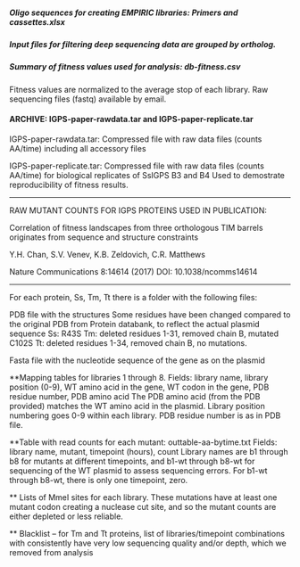 
##### Oligo sequences for creating EMPIRIC libraries: Primers and cassettes.xlsx

##### Input files for filtering deep sequencing data are grouped by ortholog.

##### Summary of fitness values used for analysis: db-fitness.csv
Fitness values are normalized to the average stop of each library. Raw sequencing files (fastq) available by email. 


#### ARCHIVE:  IGPS-paper-rawdata.tar and IGPS-paper-replicate.tar

IGPS-paper-rawdata.tar: Compressed file with raw data files (counts AA/time) including all accessory files

IGPS-paper-replicate.tar: Compressed file with raw data files (counts AA/time) for biological replicates of SsIGPS B3 and B4
  Used to demostrate reproducibility of fitness results.  

*************************************************************** 
RAW MUTANT COUNTS FOR IGPS PROTEINS USED IN PUBLICATION: 

Correlation of fitness landscapes from three orthologous TIM barrels originates from sequence and structure constraints

Y.H. Chan, S.V. Venev, K.B. Zeldovich, C.R. Matthews

Nature Communications 8:14614 (2017) DOI: 10.1038/ncomms14614

*************************************************************** 

For each protein, Ss, Tm, Tt there is a folder with the following files:

PDB file with the structures
Some residues have been changed compared to the original PDB from Protein databank, to reflect the actual plasmid sequence
Ss: R43S
Tm: deleted residues 1-31, removed chain B, mutated C102S
Tt: deleted residues 1-34, removed chain B, no mutations.

Fasta file with the nucleotide sequence of the gene as on the plasmid

**Mapping tables for libraries 1 through 8. 
Fields: library name, library position (0-9), WT amino acid in the gene, WT codon in the gene, PDB residue number, PDB amino acid
The PDB amino acid (from the PDB provided) matches the WT amino acid in the plasmid.
Library position numbering goes 0-9 within each library. PDB residue number is as in PDB file.

**Table with read counts for each mutant: outtable-aa-bytime.txt
Fields: library name, mutant, timepoint (hours), count
Library names are b1 through b8 for mutants at different timepoints, and b1-wt through b8-wt for sequencing of the WT plasmid to assess sequencing errors. For b1-wt through b8-wt, there is only one timepoint, zero.

** Lists of MmeI sites for each library. These mutations have at least one mutant codon creating a nuclease cut site, and so the mutant counts are either depleted or less reliable.

** Blacklist –  for Tm and Tt proteins, list of libraries/timepoint combinations with consistently have very low sequencing quality and/or depth, which we removed from analysis



